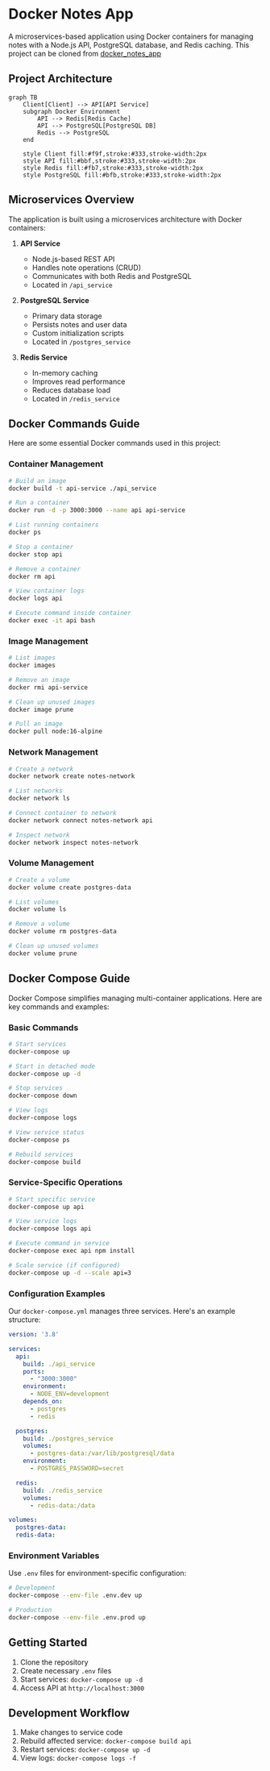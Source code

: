 # Docker Notes App

A microservices-based application using Docker containers for managing notes with a Node.js API, PostgreSQL database, and Redis caching. This project can be cloned from [docker_notes_app](https://github.com/malkitsingh/docker_notes_app)

## Project Architecture

```mermaid
graph TB
    Client[Client] --> API[API Service]
    subgraph Docker Environment
        API --> Redis[Redis Cache]
        API --> PostgreSQL[PostgreSQL DB]
        Redis --> PostgreSQL
    end
    
    style Client fill:#f9f,stroke:#333,stroke-width:2px
    style API fill:#bbf,stroke:#333,stroke-width:2px
    style Redis fill:#fb7,stroke:#333,stroke-width:2px
    style PostgreSQL fill:#bfb,stroke:#333,stroke-width:2px
```

## Microservices Overview

The application is built using a microservices architecture with Docker containers:

1. **API Service**
   - Node.js-based REST API
   - Handles note operations (CRUD)
   - Communicates with both Redis and PostgreSQL
   - Located in `/api_service`

2. **PostgreSQL Service**
   - Primary data storage
   - Persists notes and user data
   - Custom initialization scripts
   - Located in `/postgres_service`

3. **Redis Service**
   - In-memory caching
   - Improves read performance
   - Reduces database load
   - Located in `/redis_service`

## Docker Commands Guide

Here are some essential Docker commands used in this project:

### Container Management

```bash
# Build an image
docker build -t api-service ./api_service

# Run a container
docker run -d -p 3000:3000 --name api api-service

# List running containers
docker ps

# Stop a container
docker stop api

# Remove a container
docker rm api

# View container logs
docker logs api

# Execute command inside container
docker exec -it api bash
```

### Image Management

```bash
# List images
docker images

# Remove an image
docker rmi api-service

# Clean up unused images
docker image prune

# Pull an image
docker pull node:16-alpine
```

### Network Management

```bash
# Create a network
docker network create notes-network

# List networks
docker network ls

# Connect container to network
docker network connect notes-network api

# Inspect network
docker network inspect notes-network
```

### Volume Management

```bash
# Create a volume
docker volume create postgres-data

# List volumes
docker volume ls

# Remove a volume
docker volume rm postgres-data

# Clean up unused volumes
docker volume prune
```

## Docker Compose Guide

Docker Compose simplifies managing multi-container applications. Here are key commands and examples:

### Basic Commands

```bash
# Start services
docker-compose up

# Start in detached mode
docker-compose up -d

# Stop services
docker-compose down

# View logs
docker-compose logs

# View service status
docker-compose ps

# Rebuild services
docker-compose build
```

### Service-Specific Operations

```bash
# Start specific service
docker-compose up api

# View service logs
docker-compose logs api

# Execute command in service
docker-compose exec api npm install

# Scale service (if configured)
docker-compose up -d --scale api=3
```

### Configuration Examples

Our `docker-compose.yml` manages three services. Here's an example structure:

```yaml
version: '3.8'

services:
  api:
    build: ./api_service
    ports:
      - "3000:3000"
    environment:
      - NODE_ENV=development
    depends_on:
      - postgres
      - redis

  postgres:
    build: ./postgres_service
    volumes:
      - postgres-data:/var/lib/postgresql/data
    environment:
      - POSTGRES_PASSWORD=secret

  redis:
    build: ./redis_service
    volumes:
      - redis-data:/data

volumes:
  postgres-data:
  redis-data:
```

### Environment Variables

Use `.env` files for environment-specific configuration:

```bash
# Development
docker-compose --env-file .env.dev up

# Production
docker-compose --env-file .env.prod up
```

## Getting Started

1. Clone the repository
2. Create necessary `.env` files
3. Start services: `docker-compose up -d`
4. Access API at `http://localhost:3000`

## Development Workflow

1. Make changes to service code
2. Rebuild affected service: `docker-compose build api`
3. Restart services: `docker-compose up -d`
4. View logs: `docker-compose logs -f`
